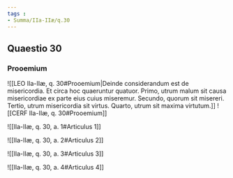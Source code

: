 ```yaml
---
tags : 
- Summa/IIa-IIæ/q.30
---
```


## Quaestio 30

### Prooemium

![[LEO IIa-IIæ, q. 30#Prooemium|Deinde considerandum est de misericordia. Et circa hoc quaeruntur quatuor. Primo, utrum malum sit causa misericordiae ex parte eius cuius miseremur. Secundo, quorum sit misereri. Tertio, utrum misericordia sit virtus. Quarto, utrum sit maxima virtutum.]]
![[CERF IIa-IIæ, q. 30#Prooemium]]

![[IIa-IIæ, q. 30, a. 1#Articulus 1]]

![[IIa-IIæ, q. 30, a. 2#Articulus 2]]

![[IIa-IIæ, q. 30, a. 3#Articulus 3]]

![[IIa-IIæ, q. 30, a. 4#Articulus 4]]

